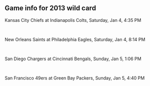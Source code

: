 ## Game info for 2013 wild card
Kansas City Chiefs at Indianapolis Colts, Saturday, Jan 4, 4:35 PM


<br/>

New Orleans Saints at Philadelphia Eagles, Saturday, Jan 4, 8:14 PM


<br/>

San Diego Chargers at Cincinnati Bengals, Sunday, Jan 5, 1:06 PM


<br/>

San Francisco 49ers at Green Bay Packers, Sunday, Jan 5, 4:40 PM

